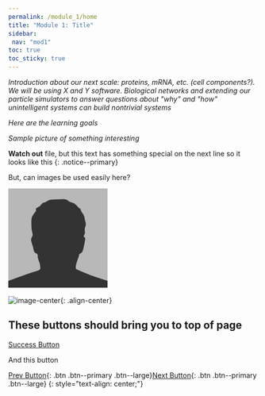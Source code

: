 ```yaml
---
permalink: /module_1/home
title: "Module 1: Title"
sidebar: 
 nav: "mod1"
toc: true
toc_sticky: true
---
```


*Introduction about our next scale: proteins, mRNA, etc. (cell components?). We will be using X and Y software. Biological networks and extending our particle simulators to answer questions about "why" and "how" unintelligent systems can build nontrivial systems*

*Here are the learning goals*

*Sample picture of something interesting*

**Watch out** file, but this text has something special on the next line so it looks like this 
{: .notice--primary}

But, can images be used easily here? 

![gras](assets/images/bio-photo.jpg)

![image-center](../assets/images/m1_image1.png){: .align-center}


## These buttons should bring you to top of page

<a href="#" class="btn--success">Success Button</a>

And this button

[Prev Button](#link){: .btn .btn--primary .btn--large}[Next Button](setup){: .btn .btn--primary .btn--large}
{: style="text-align: center;"}


